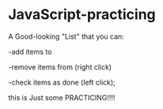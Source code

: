 # JavaScript-practicing

A Good-looking "List" that you can:

-add items to

-remove items from (right click)

-check items as done (left click);

this is Just some PRACTICING!!!!